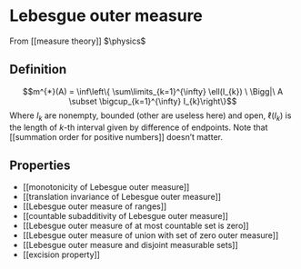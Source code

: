 # Lebesgue outer measure
From [[measure theory]]
$\physics$
## Definition
$$m^{*}(A) = \inf\left\{ \sum\limits_{k=1}^{\infty} \ell(I_{k}) \ \Bigg|\ A \subset \bigcup_{k=1}^{\infty} I_{k}\right\}$$
Where $I_{k}$ are nonempty, bounded (other are useless here) and open, $\ell(I_{k})$ is the length of $k$-th interval given by difference of endpoints. Note that [[summation order for positive numbers]] doesn’t matter.

## Properties
- [[monotonicity of Lebesgue outer measure]]
- [[translation invariance of Lebesgue outer measure]]
- [[Lebesgue outer measure of ranges]]
- [[countable subadditivity of Lebesgue outer measure]]
- [[Lebesgue outer measure of at most countable set is zero]]
- [[Lebesgue outer measure of union with set of zero outer measure]]
- [[Lebesgue outer measure and disjoint measurable sets]]
- [[excision property]]
